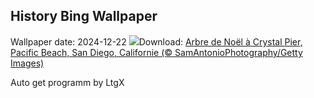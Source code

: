## History Bing Wallpaper
Wallpaper date: 2024-12-22
![](https://www.bing.com/th?id=OHR.CrystalPier_FR-FR4694395729_UHD.jpg&w=1000)Download: [Arbre de Noël à Crystal Pier, Pacific Beach, San Diego, Californie (© SamAntonioPhotography/Getty Images)](https://www.bing.com/th?id=OHR.CrystalPier_FR-FR4694395729_UHD.jpg)

Auto get programm by LtgX
